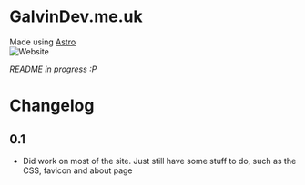 # GalvinDev.me.uk
Made using [Astro](https://astro.build)  
![Website](https://img.shields.io/website?url=https%3A%2F%2Fgalvindev.me.uk&style=for-the-badge&label=Website)

*README in progress :P*

# Changelog
## 0.1
* Did work on most of the site. Just still have some stuff to do, such as the CSS, favicon and about page